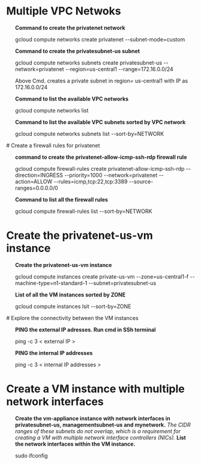 # Multiple VPC Netwoks
  <ul>
  <b>Command to create the privatenet network</b>
  <p>gcloud compute networks create privatenet --subnet-mode=custom</p>
  <b>Command to create the privatesubnet-us subnet</b>
  <p>gcloud compute networks subnets create privatesubnet-us --network=privatenet --region=us-central1 --range=172.16.0.0/24</p>
  <p> Above Cmd. creates a private subnet in region= us-central1 with IP as 172.16.0.0/24</p>
  <b>Command to list the available VPC networks</b>
  <p>gcloud compute networks list</p>
  <b>Command to list the available VPC subnets sorted by VPC network</b>
  <p>gcloud compute networks subnets list --sort-by=NETWORK</p>
  </ul>
# Create a firewall rules for privatenet
  <ul>
  <b>command to create the privatenet-allow-icmp-ssh-rdp firewall rule</b>
  <p>gcloud compute firewall-rules create privatenet-allow-icmp-ssh-rdp --direction=INGRESS --priority=1000 --network=privatenet --action=ALLOW --rules=icmp,tcp:22,tcp:3389 --source-ranges=0.0.0.0/0</p>
  <b>Command to list all the firewall rules</b>
  <p>gcloud compute firewall-rules list --sort-by=NETWORK</p>
  </ul>
  
# Create the privatenet-us-vm instance
  <ul>
  <b>Create the privatenet-us-vm instance</b>
  <p>gcloud compute instances create private-us-vm --zone=us-central1-f --machine-type=n1-standard-1 --subnet=privatesubnet-us</p>
  <b>List of all the VM instances sorted by ZONE</b>
  <p>gcloud compute instances lsit --sort-by=ZONE</p>
  </ul>
# Explore the connectivity between the VM instances
  <ul>
  <b>PING the external IP adresses. Run cmd in SSh terminal</b>
  <p>ping -c 3 < external IP ></p>
  <b>PING the internal IP addresses</b>
  <p>ping -c 3 < internal IP addresses ></p>
  </ul>
  
# Create a VM instance with multiple network interfaces
  <ul>
  <b>Create the vm-appliance instance with network interfaces in privatesubnet-us, managementsubnet-us and mynetwork.</b>
  <i>The CIDR ranges of these subnets do not overlap, which is a requirement for creating a VM with multiple network interface controllers (NICs).</i>
  <b>List the network interfaces within the VM instance.</b>
  <p>sudo ifconfig</p>
  
  <p></p>
  
  </ul>
